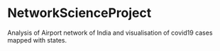# NetworkScienceProject
Analysis of Airport network of India and visualisation of covid19 cases mapped with states.
